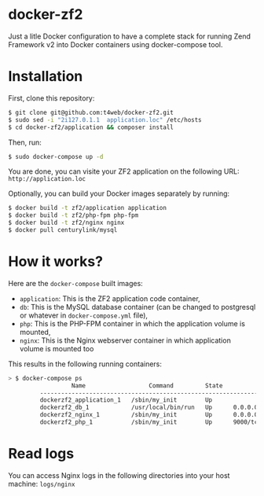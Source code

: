 docker-zf2
==============

Just a litle Docker configuration to have a complete stack for running Zend Framework v2 into Docker containers using docker-compose tool.

# Installation

First, clone this repository:

```bash
$ git clone git@github.com:t4web/docker-zf2.git
$ sudo sed -i "2i127.0.1.1  application.loc" /etc/hosts
$ cd docker-zf2/application && composer install
```

Then, run:

```bash
$ sudo docker-compose up -d
```

You are done, you can visite your ZF2 application on the following URL: `http://application.loc`

Optionally, you can build your Docker images separately by running:

```bash
$ docker build -t zf2/application application
$ docker build -t zf2/php-fpm php-fpm
$ docker build -t zf2/nginx nginx
$ docker pull centurylink/mysql
```

# How it works?

Here are the `docker-compose` built images:

* `application`: This is the ZF2 application code container,
* `db`: This is the MySQL database container (can be changed to postgresql or whatever in `docker-compose.yml` file),
* `php`: This is the PHP-FPM container in which the application volume is mounted,
* `nginx`: This is the Nginx webserver container in which application volume is mounted too

This results in the following running containers:

```bash
> $ docker-compose ps
                  Name                  Command         State           Ports          
         -----------------------------------------------------------------------------
         dockerzf2_application_1   /sbin/my_init        Up                             
         dockerzf2_db_1            /usr/local/bin/run   Up      0.0.0.0:3306->3306/tcp 
         dockerzf2_nginx_1         /sbin/my_init        Up      0.0.0.0:80->80/tcp     
         dockerzf2_php_1           /sbin/my_init        Up      9000/tcp 
```

# Read logs

You can access Nginx logs in the following directories into your host machine: `logs/nginx`
